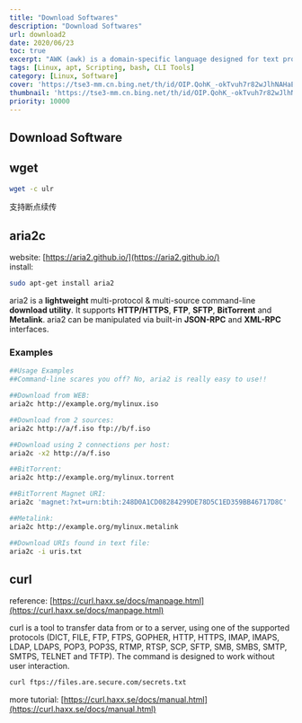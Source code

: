 ```yaml
---
title: "Download Softwares"
description: "Download Softwares"
url: download2
date: 2020/06/23
toc: true
excerpt: "AWK (awk) is a domain-specific language designed for text processing and typically used as a data extraction and reporting tool. Like sed and grep, it is a filter, and is a standard feature of most Unix-like operating systems."
tags: [Linux, apt, Scripting, bash, CLI Tools]
category: [Linux, Software]
cover: 'https://tse3-mm.cn.bing.net/th/id/OIP.QohK_-okTvuh7r82wJlhNAHaE9?w=465&h=180'
thumbnail: 'https://tse3-mm.cn.bing.net/th/id/OIP.QohK_-okTvuh7r82wJlhNAHaE9?w=180&h=180'
priority: 10000
---
```


## Download Software

<a name="QK6Hj"></a>
## wget

```bash
wget -c ulr
```

支持断点续传


<a name="DowT6"></a>
## aria2c
website: [https://aria2.github.io/](https://aria2.github.io/)<br />install:
```bash
sudo apt-get install aria2
```
aria2 is a **lightweight** multi-protocol & multi-source command-line **download utility**. It supports **HTTP/HTTPS**, **FTP**, **SFTP**, **BitTorrent** and **Metalink**. aria2 can be manipulated via built-in **JSON-RPC** and **XML-RPC** interfaces.

<a name="JJbwG"></a>
### Examples

```bash
##Usage Examples
##Command-line scares you off? No, aria2 is really easy to use!!

##Download from WEB:
aria2c http://example.org/mylinux.iso

##Download from 2 sources:
aria2c http://a/f.iso ftp://b/f.iso

##Download using 2 connections per host:
aria2c -x2 http://a/f.iso

##BitTorrent:
aria2c http://example.org/mylinux.torrent

##BitTorrent Magnet URI:
aria2c 'magnet:?xt=urn:btih:248D0A1CD08284299DE78D5C1ED359BB46717D8C'

##Metalink:
aria2c http://example.org/mylinux.metalink

##Download URIs found in text file:
aria2c -i uris.txt
```

<a name="48Jvx"></a>
## curl
reference: [https://curl.haxx.se/docs/manpage.html](https://curl.haxx.se/docs/manpage.html)

curl is a tool to transfer data from or to a server, using one of the supported protocols (DICT, FILE, FTP, FTPS, GOPHER, HTTP, HTTPS, IMAP, IMAPS, LDAP, LDAPS, POP3, POP3S, RTMP, RTSP, SCP, SFTP, SMB, SMBS, SMTP, SMTPS, TELNET and TFTP). The command is designed to work without user interaction.

```bash
curl ftps://files.are.secure.com/secrets.txt
```

more tutorial: [https://curl.haxx.se/docs/manual.html](https://curl.haxx.se/docs/manual.html)
